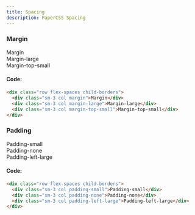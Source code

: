 ```yaml
---
title: Spacing
description: PaperCSS Spacing
---
```

### Margin
<div class="row flex-spaces child-borders">
  <div class="sm-3 col margin">Margin</div>
  <div class="sm-3 col margin-large">Margin-large</div>
  <div class="sm-3 col margin-top-small">Margin-top-small</div>
</div>

#### Code:

```html
<div class="row flex-spaces child-borders">
  <div class="sm-3 col margin">Margin</div>
  <div class="sm-3 col margin-large">Margin-large</div>
  <div class="sm-3 col margin-top-small">Margin-top-small</div>
</div>
```

### Padding

<div class="row flex-spaces child-borders">
  <div class="sm-3 col padding-small">Padding-small</div>
  <div class="sm-3 col padding-none">Padding-none</div>
  <div class="sm-3 col padding-left-large">Padding-left-large</div>
</div>

#### Code:

```html
<div class="row flex-spaces child-borders">
  <div class="sm-3 col padding-small">Padding-small</div>
  <div class="sm-3 col padding-none">Padding-none</div>
  <div class="sm-3 col padding-left-large">Padding-left-large</div>
</div>
```
